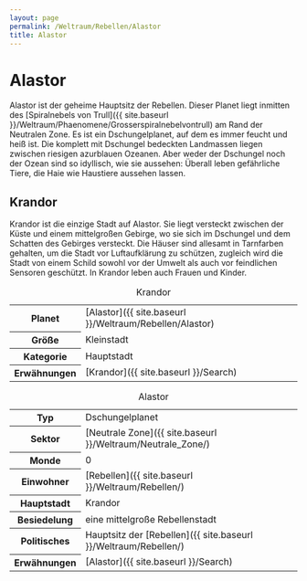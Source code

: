 ```yaml
---
layout: page
permalink: /Weltraum/Rebellen/Alastor
title: Alastor
---
```



# Alastor


Alastor ist der geheime Hauptsitz der Rebellen. Dieser Planet liegt inmitten des [Spiralnebels von Trull]({{ site.baseurl }}/Weltraum/Phaenomene/Grosserspiralnebelvontrull) am Rand der Neutralen Zone. Es ist ein Dschungelplanet, auf dem es immer feucht und heiß ist. Die komplett mit Dschungel bedeckten Landmassen liegen zwischen riesigen azurblauen Ozeanen. Aber weder der Dschungel noch der Ozean sind so idyllisch, wie sie aussehen: Überall leben gefährliche Tiere, die Haie wie Haustiere aussehen lassen.

## Krandor

Krandor ist die einzige Stadt auf Alastor. Sie liegt versteckt zwischen der Küste und einem mittelgroßen Gebirge, wo sie sich im Dschungel und dem Schatten des Gebirges versteckt. Die Häuser sind allesamt in Tarnfarben gehalten, um die Stadt vor Luftaufklärung zu schützen, zugleich wird die Stadt von einem Schild sowohl vor der Umwelt als auch vor feindlichen Sensoren geschützt. In Krandor leben auch Frauen und Kinder.

<table data-type="stadt">
<caption>Krandor</caption>
<tbody>
<tr><th>Planet</th><td>[Alastor]({{ site.baseurl }}/Weltraum/Rebellen/Alastor)</td></tr>
<tr><th>Größe</th><td>Kleinstadt</td></tr>
<tr><th>Kategorie</th><td>Hauptstadt</td></tr>
<tr><th>Erwähnungen</th><td>[Krandor]({{ site.baseurl }}/Search)</td></tr>
</tbody>
</table>

<aside>
<table data-type="planet">
<caption>Alastor</caption>
<tbody>
<tr><th>Typ</th><td>Dschungelplanet</td></tr>
<tr><th>Sektor</th><td>[Neutrale Zone]({{ site.baseurl }}/Weltraum/Neutrale_Zone/)</td></tr>
<tr><th>Monde</th><td>0</td></tr>
<tr><th>Einwohner</th><td>[Rebellen]({{ site.baseurl }}/Weltraum/Rebellen/)</td></tr>
<tr><th>Hauptstadt</th><td>Krandor</td></tr>
<tr><th>Besiedelung</th><td>eine mittelgroße Rebellenstadt</td></tr>
<tr><th>Politisches</th><td>Hauptsitz der [Rebellen]({{ site.baseurl }}/Weltraum/Rebellen/)</td></tr>
<tr><th>Erwähnungen</th><td>[Alastor]({{ site.baseurl }}/Search)</td></tr>
</tbody>
</table>
</aside>

